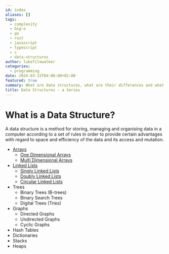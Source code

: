 ```yaml
---
id: index
aliases: []
tags:
  - complexity
  - big-o
  - go
  - rust
  - javascript
  - typescript
  - c
  - data-structures
author: lukefilewalker
categories:
  - programming
date: 2024-03-15T04:00:00+02:00
featured: true
summary: What are data structures, what are their differences and what do we use them for.
title: Data Structures - a Series
---
```

# What is a Data Structure?

A data structure is a method for storing, managing and organising data in a computer according to a set of rules in order to provide certain advantages with regard to space and efficiency of the data and its access and mutation.

- [Arrays](/category/programming/general/arrays)
  - [One Dimensional Arrays](/category/programming/general/arrays#one-dimensional-arrays)
  - [Multi Dimensional Arrays](/category/programming/general/arrays#multi-dimensional-arrays)
- [Linked Lists](/category/programming/general/linked-lists)
  - [Singly Linked Lists](/category/programming/general/linked-lists#singly-linked-lists)
  - [Doubly Linked Lists](/category/programming/general/linked-lists#doubly-linked-lists)
  - [Circular Linked Lists](/category/programming/general/linked-lists#circular-linked-lists)
- Trees
  - Binary Trees (B-trees)
  - Binary Search Trees
  - Digital Trees (Tries)
- Graphs
  - Directed Graphs
  - Undirected Graphs
  - Cyclic Graphs
- Hash Tables
- Dictionaries
- Stacks
- Heaps
